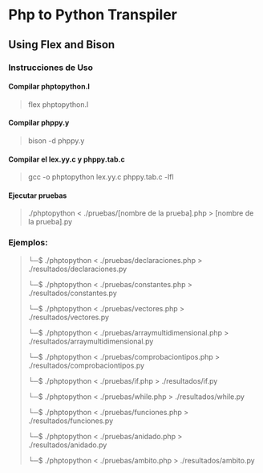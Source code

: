 # Php to Python Transpiler
## Using Flex and Bison

### Instrucciones de Uso
#### Compilar phptopython.l

> flex phptopython.l

#### Compilar phppy.y

> bison -d phppy.y

#### Compilar el lex.yy.c y phppy.tab.c

> gcc -o phptopython lex.yy.c phppy.tab.c -lfl


#### Ejecutar pruebas
> ./phptopython < ./pruebas/\[nombre de la prueba].php > \[nombre de la prueba].py

### Ejemplos:
  
> └─$ ./phptopython < ./pruebas/declaraciones.php > ./resultados/declaraciones.py
>
>  └─$ ./phptopython < ./pruebas/constantes.php > ./resultados/constantes.py
>  
>  └─$ ./phptopython < ./pruebas/vectores.php > ./resultados/vectores.py
>  
>  └─$ ./phptopython < ./pruebas/arraymultidimensional.php > ./resultados/arraymultidimensional.py
>  
>  └─$ ./phptopython < ./pruebas/comprobaciontipos.php > ./resultados/comprobaciontipos.py
>  
>  └─$ ./phptopython < ./pruebas/if.php > ./resultados/if.py
>  
>  └─$ ./phptopython < ./pruebas/while.php > ./resultados/while.py
>  
>  └─$ ./phptopython < ./pruebas/funciones.php > ./resultados/funciones.py
>  
>  └─$ ./phptopython < ./pruebas/anidado.php > ./resultados/anidado.py
>  
>  └─$ ./phptopython < ./pruebas/ambito.php > ./resultados/ambito.py
